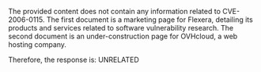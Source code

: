The provided content does not contain any information related to CVE-2006-0115. The first document is a marketing page for Flexera, detailing its products and services related to software vulnerability research. The second document is an under-construction page for OVHcloud, a web hosting company.

Therefore, the response is: UNRELATED